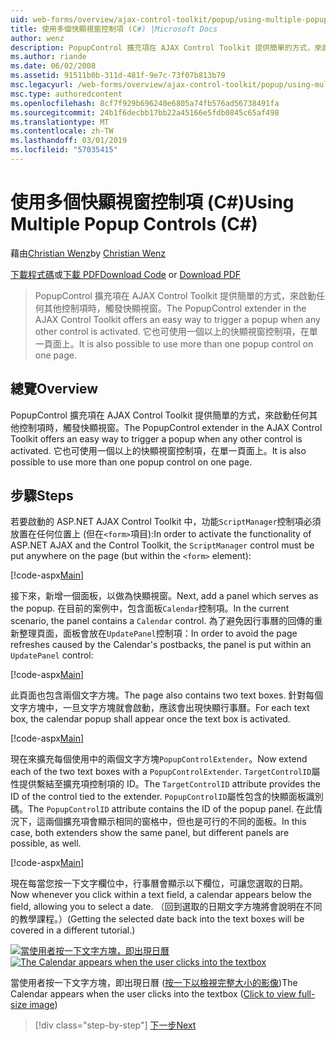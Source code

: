 ```yaml
---
uid: web-forms/overview/ajax-control-toolkit/popup/using-multiple-popup-controls-cs
title: 使用多個快顯視窗控制項 (C#) |Microsoft Docs
author: wenz
description: PopupControl 擴充項在 AJAX Control Toolkit 提供簡單的方式，來啟動任何其他控制項時，觸發快顯視窗。 此外，也可以使用 m...
ms.author: riande
ms.date: 06/02/2008
ms.assetid: 91511b0b-311d-481f-9e7c-73f07b813b79
msc.legacyurl: /web-forms/overview/ajax-control-toolkit/popup/using-multiple-popup-controls-cs
msc.type: authoredcontent
ms.openlocfilehash: 8cf7f929b696240e6805a74fb576ad56738491fa
ms.sourcegitcommit: 24b1f6decbb17bb22a45166e5fdb0845c65af498
ms.translationtype: MT
ms.contentlocale: zh-TW
ms.lasthandoff: 03/01/2019
ms.locfileid: "57035415"
---
```

<a name="using-multiple-popup-controls-c"></a><span data-ttu-id="3e0b6-104">使用多個快顯視窗控制項 (C#)</span><span class="sxs-lookup"><span data-stu-id="3e0b6-104">Using Multiple Popup Controls (C#)</span></span>
====================
<span data-ttu-id="3e0b6-105">藉由[Christian Wenz](https://github.com/wenz)</span><span class="sxs-lookup"><span data-stu-id="3e0b6-105">by [Christian Wenz](https://github.com/wenz)</span></span>

<span data-ttu-id="3e0b6-106">[下載程式碼](http://download.microsoft.com/download/9/3/f/93f8daea-bebd-4821-833b-95205389c7d0/PopupControl1.cs.zip)或[下載 PDF](http://download.microsoft.com/download/2/d/c/2dc10e34-6983-41d4-9c08-f78f5387d32b/popupcontrol1CS.pdf)</span><span class="sxs-lookup"><span data-stu-id="3e0b6-106">[Download Code](http://download.microsoft.com/download/9/3/f/93f8daea-bebd-4821-833b-95205389c7d0/PopupControl1.cs.zip) or [Download PDF](http://download.microsoft.com/download/2/d/c/2dc10e34-6983-41d4-9c08-f78f5387d32b/popupcontrol1CS.pdf)</span></span>

> <span data-ttu-id="3e0b6-107">PopupControl 擴充項在 AJAX Control Toolkit 提供簡單的方式，來啟動任何其他控制項時，觸發快顯視窗。</span><span class="sxs-lookup"><span data-stu-id="3e0b6-107">The PopupControl extender in the AJAX Control Toolkit offers an easy way to trigger a popup when any other control is activated.</span></span> <span data-ttu-id="3e0b6-108">它也可使用一個以上的快顯視窗控制項，在單一頁面上。</span><span class="sxs-lookup"><span data-stu-id="3e0b6-108">It is also possible to use more than one popup control on one page.</span></span>


## <a name="overview"></a><span data-ttu-id="3e0b6-109">總覽</span><span class="sxs-lookup"><span data-stu-id="3e0b6-109">Overview</span></span>

<span data-ttu-id="3e0b6-110">PopupControl 擴充項在 AJAX Control Toolkit 提供簡單的方式，來啟動任何其他控制項時，觸發快顯視窗。</span><span class="sxs-lookup"><span data-stu-id="3e0b6-110">The PopupControl extender in the AJAX Control Toolkit offers an easy way to trigger a popup when any other control is activated.</span></span> <span data-ttu-id="3e0b6-111">它也可使用一個以上的快顯視窗控制項，在單一頁面上。</span><span class="sxs-lookup"><span data-stu-id="3e0b6-111">It is also possible to use more than one popup control on one page.</span></span>

## <a name="steps"></a><span data-ttu-id="3e0b6-112">步驟</span><span class="sxs-lookup"><span data-stu-id="3e0b6-112">Steps</span></span>

<span data-ttu-id="3e0b6-113">若要啟動的 ASP.NET AJAX Control Toolkit 中，功能`ScriptManager`控制項必須放置在任何位置上 (但在`<form>`項目):</span><span class="sxs-lookup"><span data-stu-id="3e0b6-113">In order to activate the functionality of ASP.NET AJAX and the Control Toolkit, the `ScriptManager` control must be put anywhere on the page (but within the `<form>` element):</span></span>

[!code-aspx[Main](using-multiple-popup-controls-cs/samples/sample1.aspx)]

<span data-ttu-id="3e0b6-114">接下來，新增一個面板，以做為快顯視窗。</span><span class="sxs-lookup"><span data-stu-id="3e0b6-114">Next, add a panel which serves as the popup.</span></span> <span data-ttu-id="3e0b6-115">在目前的案例中，包含面板`Calendar`控制項。</span><span class="sxs-lookup"><span data-stu-id="3e0b6-115">In the current scenario, the panel contains a `Calendar` control.</span></span> <span data-ttu-id="3e0b6-116">為了避免因行事曆的回傳的重新整理頁面，面板會放在`UpdatePanel`控制項：</span><span class="sxs-lookup"><span data-stu-id="3e0b6-116">In order to avoid the page refreshes caused by the Calendar's postbacks, the panel is put within an `UpdatePanel` control:</span></span>

[!code-aspx[Main](using-multiple-popup-controls-cs/samples/sample2.aspx)]

<span data-ttu-id="3e0b6-117">此頁面也包含兩個文字方塊。</span><span class="sxs-lookup"><span data-stu-id="3e0b6-117">The page also contains two text boxes.</span></span> <span data-ttu-id="3e0b6-118">針對每個文字方塊中，一旦文字方塊就會啟動，應該會出現快顯行事曆。</span><span class="sxs-lookup"><span data-stu-id="3e0b6-118">For each text box, the calendar popup shall appear once the text box is activated.</span></span>

[!code-aspx[Main](using-multiple-popup-controls-cs/samples/sample3.aspx)]

<span data-ttu-id="3e0b6-119">現在來擴充每個使用中的兩個文字方塊`PopupControlExtender`。</span><span class="sxs-lookup"><span data-stu-id="3e0b6-119">Now extend each of the two text boxes with a `PopupControlExtender`.</span></span> <span data-ttu-id="3e0b6-120">`TargetControlID`屬性提供繫結至擴充項控制項的 ID。</span><span class="sxs-lookup"><span data-stu-id="3e0b6-120">The `TargetControlID` attribute provides the ID of the control tied to the extender.</span></span> <span data-ttu-id="3e0b6-121">`PopupControlID`屬性包含的快顯面板識別碼。</span><span class="sxs-lookup"><span data-stu-id="3e0b6-121">The `PopupControlID` attribute contains the ID of the popup panel.</span></span> <span data-ttu-id="3e0b6-122">在此情況下，這兩個擴充項會顯示相同的窗格中，但也是可行的不同的面板。</span><span class="sxs-lookup"><span data-stu-id="3e0b6-122">In this case, both extenders show the same panel, but different panels are possible, as well.</span></span>

[!code-aspx[Main](using-multiple-popup-controls-cs/samples/sample4.aspx)]

<span data-ttu-id="3e0b6-123">現在每當您按一下文字欄位中，行事曆會顯示以下欄位，可讓您選取的日期。</span><span class="sxs-lookup"><span data-stu-id="3e0b6-123">Now whenever you click within a text field, a calendar appears below the field, allowing you to select a date.</span></span> <span data-ttu-id="3e0b6-124">（回到選取的日期文字方塊將會說明在不同的教學課程。）</span><span class="sxs-lookup"><span data-stu-id="3e0b6-124">(Getting the selected date back into the text boxes will be covered in a different tutorial.)</span></span>


<span data-ttu-id="3e0b6-125">[![當使用者按一下文字方塊，即出現日曆](using-multiple-popup-controls-cs/_static/image2.png)](using-multiple-popup-controls-cs/_static/image1.png)</span><span class="sxs-lookup"><span data-stu-id="3e0b6-125">[![The Calendar appears when the user clicks into the textbox](using-multiple-popup-controls-cs/_static/image2.png)](using-multiple-popup-controls-cs/_static/image1.png)</span></span>

<span data-ttu-id="3e0b6-126">當使用者按一下文字方塊，即出現日曆 ([按一下以檢視完整大小的影像](using-multiple-popup-controls-cs/_static/image3.png))</span><span class="sxs-lookup"><span data-stu-id="3e0b6-126">The Calendar appears when the user clicks into the textbox ([Click to view full-size image](using-multiple-popup-controls-cs/_static/image3.png))</span></span>

> [!div class="step-by-step"]
> [<span data-ttu-id="3e0b6-127">下一步</span><span class="sxs-lookup"><span data-stu-id="3e0b6-127">Next</span></span>](handling-postbacks-from-a-popup-control-with-an-updatepanel-cs.md)
